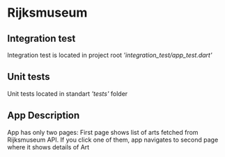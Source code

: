 # Rijksmuseum
 
## Integration test
Integration test is located in project root <em>'integration_test/app_test.dart'</em>

## Unit tests
Unit tests located in standart <em>'tests'</em> folder

## App Description
App has only two pages: First page shows list of arts fetched from Rijksmuseum API.
If you click one of them, app navigates to second page where it shows details of Art
